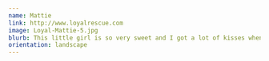 ```yaml
---
name: Mattie
link: http://www.loyalrescue.com
image: Loyal-Mattie-5.jpg
blurb: This little girl is so very sweet and I got a lot of kisses when she stopped by for her Rescue Pawtrait.
orientation: landscape
---
```

